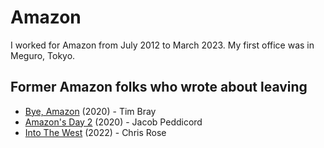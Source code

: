 # Amazon

I worked for Amazon from July 2012 to March 2023. My first office was in Meguro, Tokyo.

## Former Amazon folks who wrote about leaving

- [Bye, Amazon](https://www.tbray.org/ongoing/When/202x/2020/04/29/Leaving-Amazon) (2020) - Tim Bray
- [Amazon's Day 2](https://peddicord.xyz/day-two/) (2020) - Jacob Peddicord
- [Into The West](https://offby1.website/posts/grey-ships-pass.html) (2022) - Chris Rose
